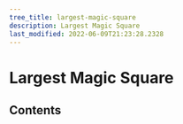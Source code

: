 ```yaml
---
tree_title: largest-magic-square
description: Largest Magic Square
last_modified: 2022-06-09T21:23:28.2328
---
```


# Largest Magic Square

## Contents
